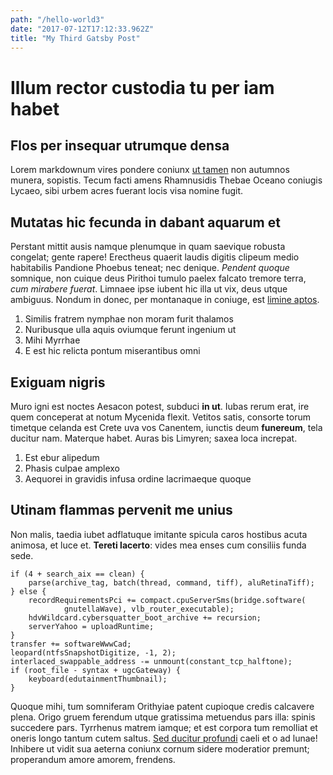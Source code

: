 ```yaml
---
path: "/hello-world3"
date: "2017-07-12T17:12:33.962Z"
title: "My Third Gatsby Post"
---
```


# Illum rector custodia tu per iam habet

## Flos per insequar utrumque densa

Lorem markdownum vires pondere coniunx [ut
tamen](http://habebatur-repperit.com/movere) non autumnos munera, sopistis.
Tecum facti amens Rhamnusidis Thebae Oceano coniugis Lycaeo, sibi urbem acres
fuerant locis visa nomine fugit.

## Mutatas hic fecunda in dabant aquarum et

Perstant mittit ausis namque plenumque in quam saevique robusta congelat; gente
rapere! Erectheus quaerit laudis digitis clipeum medio habitabilis Pandione
Phoebus teneat; nec denique. *Pendent quoque* somnique, non cuique deus Pirithoi
tumulo paelex falcato tremore terra, *cum mirabere fuerat*. Limnaee ipse iubent
hic illa ut vix, deus utque ambiguus. Nondum in donec, per montanaque in
coniuge, est [limine aptos](http://iussum-quae.net/perstat).

1. Similis fratrem nymphae non moram furit thalamos
2. Nuribusque ulla aquis oviumque ferunt ingenium ut
3. Mihi Myrrhae
4. E est hic relicta pontum miserantibus omni

## Exiguam nigris

Muro igni est noctes Aesacon potest, subduci **in ut**. Iubas rerum erat, ire
quem conceperat at notum Mycenida flexit. Vetitos satis, consorte torum timetque
celanda est Crete uva vos Canentem, iunctis deum **funereum**, tela ducitur nam.
Materque habet. Auras bis Limyren; saxea loca increpat.

1. Est ebur alipedum
2. Phasis culpae amplexo
3. Aequorei in gravidis infusa ordine lacrimaeque quoque

## Utinam flammas pervenit me unius

Non malis, taedia iubet adflatuque imitante spicula caros hostibus acuta
animosa, et luce et. **Tereti lacerto**: vides mea enses cum consiliis funda
sede.

    if (4 + search_aix == clean) {
        parse(archive_tag, batch(thread, command, tiff), aluRetinaTiff);
    } else {
        recordRequirementsPci += compact.cpuServerSms(bridge.software(
                gnutellaWave), vlb_router_executable);
        hdvWildcard.cybersquatter_boot_archive += recursion;
        serverYahoo = uploadRuntime;
    }
    transfer += softwareWwwCad;
    leopard(ntfsSnapshotDigitize, -1, 2);
    interlaced_swappable_address -= unmount(constant_tcp_halftone);
    if (root_file - syntax + ugcGateway) {
        keyboard(edutainmentThumbnail);
    }

Quoque mihi, tum somniferam Orithyiae patent cupioque credis calcavere plena.
Origo gruem ferendum utque gratissima metuendus pars illa: spinis succedere
pars. Tyrrhenus matrem iamque; et est corpora tum remolliat et oneris longo
tantum cutem saltus. [Sed ducitur
profundi](http://www.deucalioneas.com/mihiintroitu.aspx) caeli et o ad lunae!
Inhibere ut vidit sua aeterna coniunx cornum sidere moderatior premunt;
properandum amore amorem, frendens.
